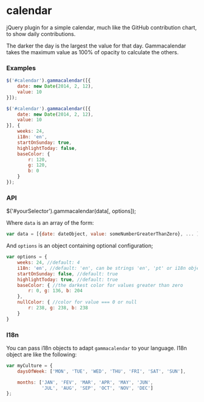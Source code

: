 calendar
========

jQuery plugin for a simple calendar, much like the GitHub contribution chart, to show daily contributions.

The darker the day is the largest the value for that day. Gammacalendar takes the maximum value as 100% of opacity to calculate the others.

### Examples

```javascript
$('#calendar').gammacalendar([{
    date: new Date(2014, 2, 12),
    value: 10
}]);
```

```javascript
$('#calendar').gammacalendar([{
    date: new Date(2014, 2, 12),
    value: 10
}], {
    weeks: 24,
    i18n: 'en',
    startOnSunday: true,
    highlightToday: false,
    baseColor: {
        r: 120,
        g: 120,
        b: 0
    }
});
```

### API

$('#yourSelector').gammacalendar(data[, options]);

Where `data` is an array of the form:

```javascript
var data = [{date: dateObject, value: someNumberGreaterThanZero}, ... ];
```

And `options` is an object containing optional configuration;

```javascript
var options = {
    weeks: 24, //default: 4
    i18n: 'en', //default: 'en', can be strings 'en', 'pt' or i18n objects (described below) 
    startOnSunday: false, //default: true
    highlightToday: true, //default: true
    baseColor: { //the darkest color for values greater than zero
        r: 0, g: 136, b: 204
    },
    nullColor: { //color for value === 0 or null
        r: 238, g: 238, b: 238
    }
}
```

### I18n

You can pass i18n objects to adapt `gammacalendar` to your language. I18n object are like the following:

```javascript
var myCulture = {
    daysOfWeek: ['MON', 'TUE', 'WED', 'THU', 'FRI', 'SAT', 'SUN'],

    months: ['JAN', 'FEV', 'MAR', 'APR', 'MAY', 'JUN',
             'JUL', 'AUG', 'SEP', 'OCT', 'NOV', 'DEC']
};
```
 